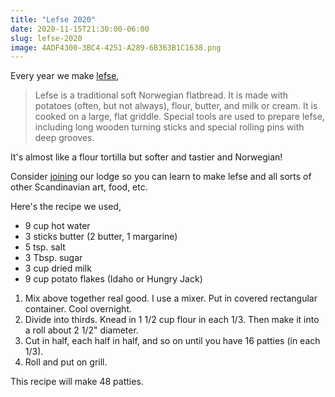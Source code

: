 ```yaml
---
title: "Lefse 2020"
date: 2020-11-15T21:30:00-06:00
slug: lefse-2020
image: 4ADF4300-3BC4-4251-A289-6B363B1C1638.png
---
```

Every year we make [lefse](https://en.wikipedia.org/wiki/Lefse),

> Lefse is a traditional soft Norwegian flatbread. It is made with potatoes (often, but not always), flour, butter, and milk or cream. It is cooked on a large, flat griddle. Special tools are used to prepare lefse, including long wooden turning sticks and special rolling pins with deep grooves.

It's almost like a flour tortilla but softer and tastier and Norwegian!

Consider [joining](https://members.sofn.com/newMembers/signup/join?district=5&lodge=689&lodgeName=Shawnee+Skogen+++++++++++) our lodge so you can learn to make lefse and all sorts of other Scandinavian art, food, etc.

Here's the recipe we used,

- 9 cup hot water
- 3 sticks butter (2 butter, 1 margarine)
- 5 tsp. salt
- 3 Tbsp. sugar
- 3 cup dried milk
- 9 cup potato flakes (Idaho or Hungry Jack)

1. Mix above together real good. I use a mixer. Put in covered rectangular container. Cool overnight.
2. Divide into thirds. Knead in 1 1/2 cup flour in each 1/3. Then make it into a roll about 2 1/2" diameter.
3. Cut in half, each half in half, and so on until you have 16 patties (in each 1/3).
4. Roll and put on grill.

This recipe will make 48 patties.
